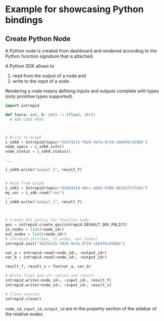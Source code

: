 # Example for showcasing Python bindings

## Create Python Node

A Python node is created from dashboard and rendered according to the Python function signature that is attached.

A Python SDK allows to
1. read from the output of a node and
2. write to the input of a node.

Rendering a node means defining inputs and outputs complete with types (only primitive types supported).

```python
import intrepid

def foo(a: int, b: int) -> (float, str):
  # ADD CODE HERE



# Write to Graph
i_sdk0 = Intrepid(topic="5b374215-f829-4efa-9719-cbb4f6c4596b")
node_specs = i_sdk0.info()
node_status = i_sdk0.status()

...

i_sdk0.write("output_1", result_f)


# Read from Graph
i_sdk1 = Intrepid(topic="8268a31d-40cc-4b85-bf06-d425d72f743e")
my_var = i_sdk.read("res")
...
i_sdk0.write("output_1", result_f)



# Create QoS policy for function node
qos = intrepid.create_qos(intrepid.DEFAULT_QOS_POLICY)
in_nodes = list(<node_id>)
out_nodes = list(<node_id>)
# intrepid.init(qos, in_nodes, out_nodes)
intrepid.init("5b374215-f829-4efa-9719-cbb4f6c4596b")

var_a = intrepid.read(<node_id>, <output_id>)
var_b = intrepid.read(<node_id>, <output_id>)

result_f, result_s = foo(var_a, var_b)

# Write float and str values and return
intrepid.write(<node_id>, <input_id>, result_f)
intrepid.write(<node_id>, <input_id>, result_s)

# Close session
intrepid.close()
```

`node_id`, `input_id`, `output_id` are in the property section of the sidebar of the relative nodes.